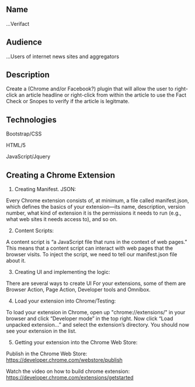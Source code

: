 ## Name 

  ...Verifact

## Audience

  ...Users of internet news sites and aggregators 

## Description

Create a (Chrome and/or Facebook?) plugin that will allow the user to right-click an article headline or right-click from within the article to use the Fact Check or Snopes to verify if the article is legitmate.

## Technologies

Bootstrap/CSS

HTML/5

JavaScript/Jquery

## Creating a Chrome Extension

1. Creating Manifest. JSON:

Every Chrome extension consists of, at minimum, a file called manifest.json, which defines the basics of your extension—its name, description, version number, what kind of extension it is the permissions it needs to run (e.g., what web sites it needs access to), and so on.

2. Content Scripts:

A content script is “a JavaScript file that runs in the context of web pages.” This means that a content script can interact with web pages that the browser visits. To inject the script, we need to tell our manifest.json file about it.

3. Creating UI and implementing the logic:

There are several ways to create UI For your extensions, some of them are Browser Action, Page Action, Developer tools and Omnibox.

4. Load your extension into Chrome/Testing:

To load your extension in Chrome, open up "chrome://extensions/" in your browser and click “Developer mode” in the top right. Now click “Load unpacked extension…” and select the extension’s directory. You should now see your extension in the list.

5. Getting your extension into the Chrome Web Store:

Publish in the Chrome Web Store: https://developer.chrome.com/webstore/publish

Watch the video on how to build chrome extension: https://developer.chrome.com/extensions/getstarted
